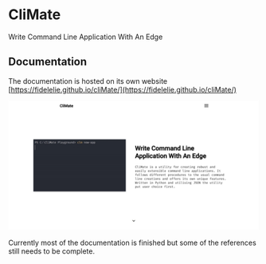 # CliMate
Write Command Line Application With An Edge

## Documentation
The documentation is hosted on its own website [https://fidelelie.github.io/cliMate/](https://fidelelie.github.io/cliMate/)

![website-front-page](docs/assets/images/README/website-front-page.jpg)

Currently most of the documentation is finished but some of the references still needs to be complete.
